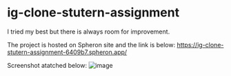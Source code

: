 # ig-clone-stutern-assignment

I tried my best but there is always room for improvement.

The project is hosted on Spheron site and the link is below:
https://ig-clone-stutern-assignment-6409b7.spheron.app/

Screenshot atatched below:
![image](https://user-images.githubusercontent.com/53272457/206106322-2595d125-f708-42ea-b460-080a2d7640a9.png)
